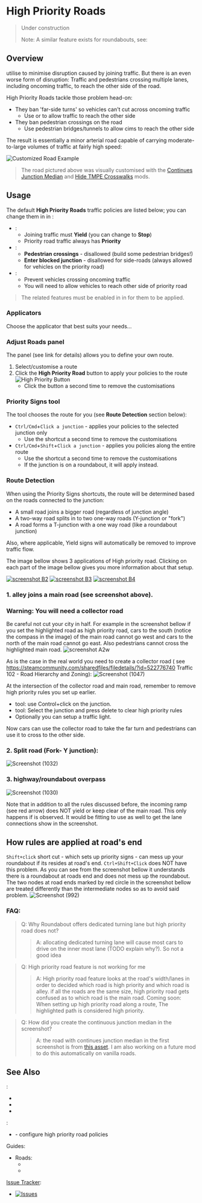 # High Priority Roads

> Under construction
>
> Note: A similar feature exists for roundabouts, see: [](Roundabout-Policies.md)

## Overview

[](Priority-Routes.md) utilise [](Priority-Signs.md) to minimise disruption caused by joining traffic. But there is an
even worse form of disruption: Traffic and pedestrians crossing multiple lanes, including oncoming traffic, to reach the
other side of the road.

High Priority Roads tackle those problem head-on:

* They ban 'far-side turns' so vehicles can't cut across oncoming traffic
    * Use [](Collector-Roads.md) or [](Traffic-Lights.md) to allow traffic to reach the other side
* They ban pedestrian crossings on the road
    * Use pedestrian bridges/tunnels to allow cims to reach the other side

The result is essentially a minor arterial road capable of carrying moderate-to-large volumes of traffic at fairly high
speed:

![Customized Road Example](https://user-images.githubusercontent.com/26344691/81164743-87d6f000-8f99-11ea-840f-fa8456b22841.png)

> The road pictured above was visually customised with
> the [Continues Junction Median](https://steamcommunity.com/sharedfiles/filedetails/?id=2104976832)
> and [Hide TMPE Crosswalks](https://steamcommunity.com/sharedfiles/filedetails/?id=1934023593) mods.

## Usage

The default **High Priority Roads** traffic policies are listed below; you can change them in [](Policies.md)
in [](Settings.md):

* [](Priority-Signs.md):
    * Joining traffic must **Yield** (you can change to **Stop**)
    * Priority road traffic always has **Priority**
* [](Junction-Restrictions.md):
    * **Pedestrian crossings** - disallowed (build some pedestrian bridges!)
    * **Enter blocked junction** - disallowed for side-roads (always allowed for vehicles on the priority road)
* [](Lane-Arrows.md):
    * Prevent vehicles crossing oncoming traffic
    * You will need [](Collector-Roads.md) to allow vehicles to reach other side of priority road

> The related features must be enabled in [](Maintenance.md) in [](Settings.md) for them to be applied.

### Applicators

Choose the applicator that best suits your needs...

### Adjust Roads panel

The [](Adjust-Roads.md) panel (see link for details) allows you to define your own route.

1. Select/customise a route
2. Click the **High Priority Road** button to apply your policies to the route  
   ![High Priority Button](https://imgur.com/uxnCXGD.png)
    * Click the button a second time to remove the customisations

### Priority Signs tool

The [](Priority-Signs.md) tool chooses the route for you (see **Route Detection** section below):

* `Ctrl/Cmd`+`Click a junction` - applies your policies to the selected junction only
    * Use the shortcut a second time to remove the customisations
* `Ctrl/Cmd`+`Shift`+`Click a junction` - applies you policies along the entire route
    * Use the shortcut a second time to remove the customisations
    * If the junction is on a roundabout, it will apply [](Roundabout-Policies.md) instead.

### Route Detection

When using the Priority Signs shortcuts, the route will be determined based on the roads connected to the junction:

* A small road joins a bigger road (regardless of junction angle)
* A two-way road splits in to two one-way roads (Y-junction or "fork")
* A road forms a T-junction with a one way road (like a roundabout junction)

Also, where applicable, Yield signs will automatically be removed to improve traffic flow.

The image bellow shows 3 applications of High priority road. Clicking on each part of the image bellow gives you more
information about that setup.

[![screenshot B2](https://user-images.githubusercontent.com/26344691/81387797-f8a81480-911f-11ea-87e8-8b5c29ea94b9.png)](High-Priority-Roads.md#2-split-road-fork-y-junction)
[![screenshot B3](https://user-images.githubusercontent.com/26344691/81387796-f8a81480-911f-11ea-95f8-08e418cf6cc2.png)](High-Priority-Roads.md#1-alley-joins-a-main-road-see-screenshot-above)
[![screenshot B4](https://user-images.githubusercontent.com/26344691/81387792-f80f7e00-911f-11ea-9fec-97ff32394a17.png)](High-Priority-Roads.md#3-highway-roundabout-overpass)

### 1. alley joins a main road (see screenshot above).

### Warning: You will need a collector road

Be careful not cut your city in half. For example in the screenshot bellow if you set the highlighted road as high
priority road, cars to the south (notice the compass in the image) of the main road cannot go west and cars to the north
of the main road cannot go east. Also pedestrians cannot cross the highlighted main road.
![screenshot A2w](https://user-images.githubusercontent.com/26344691/81374696-8415ab80-9108-11ea-88b6-bbd7c1514efb.png)

As is the case in the real world you need to create a collector road (
see https://steamcommunity.com/sharedfiles/filedetails/?id=522776740 Traffic 102 - Road Hierarchy and Zoning):
![Screenshot (1047)](https://user-images.githubusercontent.com/26344691/81374830-d8b92680-9108-11ea-9064-4def70f424a2.png)

At the intersection of the collector road and main road, remember to remove high priority rules you set up earlier.

- [](Lane-Arrows.md) tool: use Control+click on the junction.
- [](Junction-Restrictions.md) tool: Select the junction and press delete to clear high priority rules
- Optionally you can setup a traffic light.

Now cars can use the collector road to take the far turn and pedestrians can use it to cross to the other side.

### 2. Split road (Fork- Y junction):

![Screenshot (1032)](https://user-images.githubusercontent.com/26344691/81173896-71389500-8fa9-11ea-8e05-0fcb2eee9993.png)

### 3. highway/roundabout overpass

![Screenshot (1030)](https://user-images.githubusercontent.com/26344691/81167529-0766be00-8f9e-11ea-9692-f7362471a2a9.png)

Note that in addition to all the rules discussed before, the incoming ramp (see red arrow) does NOT yield or keep clear
of the main road. This only happens if [](Lane-Arithmetic.md) is observed. It would be fitting to
use [](Lane-Connectors.md) [](Stay-in-Lane.md) as well to get the lane connections show in the screenshot.

## How rules are applied at road's end

`Shift+click` short cut - which sets up priority signs - can mess up your roundabout if its resides at road's end.
`Ctrl+Shift+Click` does NOT have this problem. As you can see from the screenshot bellow it understands there is a
roundabout at roads end and does not mess up the roundabout. The two nodes at road ends marked by red circle in the
screenshot bellow are treated differently than the intermediate nodes so as to avoid said problem.
![Screenshot (992)](https://user-images.githubusercontent.com/26344691/81174381-69c5bb80-8faa-11ea-9eb5-a512e1e5c0f9.png)

### FAQ:

> Q: Why Roundabout offers dedicated turning lane but high priority road does not?
>
>> A: allocating dedicated turning lane will cause most cars to drive on the inner most lane (TODO explain why?). So not
>> a good idea

> Q: High priority road feature is not working for me
>
>> A: High priority road feature looks at the road's width/lanes in order to decided which road is high priority and
>> which road is alley. if all the roads are the same size, high priority road gets confused as to which road is the main
>> road. Coming soon: When setting up high priority road along a route, The highlighted path is considered high priority.

> Q: How did you create the continuous junction median in the screenshot?
> 
>> A: the road with continues junction median in the first screenshot is
>> from [this asset](https://steamcommunity.com/sharedfiles/filedetails/?id=1319965985&searchtext=continues+junction+median).
>> I am also working on a future mod to do this automatically on vanilla roads.

## See Also

[](Toolbar.md):

* [](Junction-Restrictions.md)
* [](Lane-Arrows.md)
* [](Priority-Signs.md)

[](Settings.md):

* [](Policies.md) - configure high priority road policies

Guides:

* Roads:
    * [](Priority-Routes.md)
    * [](Roundabouts.md)

[Issue Tracker](https://github.com/krzychu124/Cities-Skylines-Traffic-Manager-President-Edition/issues):

* <a href="https://github.com/CitiesSkylinesMods/TMPE/labels/MASS EDIT"><img alt="Issues" src="https://img.shields.io/github/issues/CitiesSkylinesMods/TMPE/MASS EDIT?label=MASS EDIT%26logo=github" /></a>
